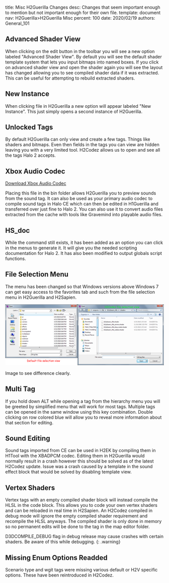title:      Misc H2Guerilla Changes
desc:       Changes that seem important enough to mention but not important enough for their own file.
template:   document
nav:        H2Guerilla>H2Guerilla Misc
percent:    100
date:       2020/02/19
authors:    General_101

## Advanced Shader View
When clicking on the edit button in the toolbar you will see a new option labeled "Advanced Shader View". By default you will see the default shader template system that lets you input bitmaps into named boxes.
If you click on advanced shader view and open the shader again you will see the layout has changed allowing you to see compiled shader data if it was extracted. This can be useful for attempting to rebuild extracted shaders.
 
## New Instance
When clicking file in H2Guerilla a new option will appear labeled "New Instance". This just simply opens a second instance of H2Guerilla.
 
## Unlocked Tags
By default H2Guerilla can only view and create a few tags. Things like shaders and bitmaps. Even then fields in the tags you can view are hidden leaving you with a very limited tool.
H2Codez allows us to open and see all the tags Halo 2 accepts.
 
## Xbox Audio Codec

[Download Xbox Audio Codec](http://www.h2maps.net/Sources/H2EK%20Source/Manual/bin.7z)

Placing this file in the bin folder allows H2Guerilla you to preview sounds from the sound tag.
It can also be used as your primary audio codec to compile sound tags in Halo CE which can then be edited in H1Guerilla and transferred over just fine to Halo 2.
You can also use it to convert audio files extracted from the cache with tools like Gravemind into playable audio files.
 
## HS_doc
While the command still exists, it has been added as an option you can click in the menus to generate it.
It will give you the needed scripting documentation for Halo 2. It has also been modified to output globals script functions.
 
## File Selection Menu
The menu has been changed so that Windows versions above Windows 7 can get easy access to the favorites tab and such from the file selection menu in H2Guerilla and H2Sapien.

![](assets/FileSelection.png)

Image to see difference clearly.
 
## Multi Tag
If you hold down ALT while opening a tag from the hierarchy menu you will be greeted by simplified menu that will work for most tags. Multiple tags can be opened in the same window using this key combination. Double clicking on
row colored blue will allow you to reveal more information about that section for editing.
 
## Sound Editing
Sound tags imported from CE can be used in H2EK by compiling them in H1Tool with the XBADPCM codec. Editing them in H2Guerilla would normally result in a crash however this should be solved as of the latest H2Codez update.
Issue was a crash caused by a template in the sound effect block that would be solved by disabling template view.

## Vertex Shaders
Vertex tags with an empty compiled shader block will instead compile the HLSL in the code block. This allows you to code your own vertex shaders and can be reloaded in real time in H2Sapien. An H2Codez compiled in debug mode 
will ignore the empty compiled shader requirement and recompile the HLSL anyways. The compiled shader is only done in memory so no permanent edits will be done to the tag in the map editor folder.

D3DCOMPILE_DEBUG flag in debug release may cause crashes with certain shaders. Be aware of this while debugging.
{: .warning}

## Missing Enum Options Readded
Scenario type and wgit tags were missing various default or H2V specific options. These have been reintroduced in H2Codez.
